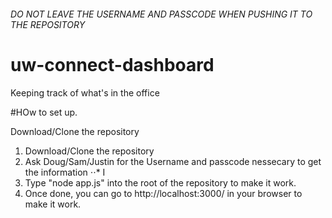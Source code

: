 ###### DO NOT LEAVE THE USERNAME AND PASSCODE WHEN PUSHING IT TO THE REPOSITORY
# uw-connect-dashboard
Keeping track of what's in the office


#HOw to set up. 

Download/Clone the repository
1. Download/Clone the repository
2. Ask Doug/Sam/Justin for the Username and passcode nessecary to get the information
⋅⋅* I
3. Type "node app.js" into the root of the repository to make it work.
4. Once done, you can go to http://localhost:3000/ in your browser to make it work. 
